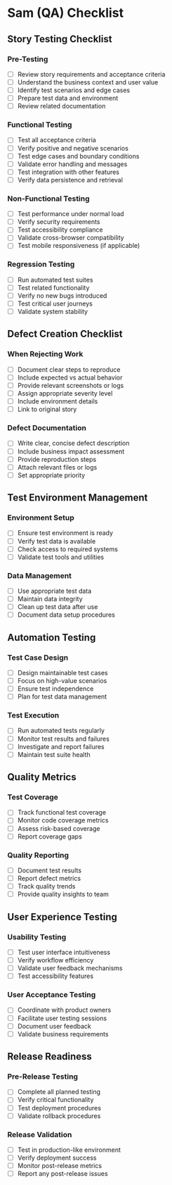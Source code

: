 # Sam (QA) Checklist

## Story Testing Checklist

### Pre-Testing
- [ ] Review story requirements and acceptance criteria
- [ ] Understand the business context and user value
- [ ] Identify test scenarios and edge cases
- [ ] Prepare test data and environment
- [ ] Review related documentation

### Functional Testing
- [ ] Test all acceptance criteria
- [ ] Verify positive and negative scenarios
- [ ] Test edge cases and boundary conditions
- [ ] Validate error handling and messages
- [ ] Test integration with other features
- [ ] Verify data persistence and retrieval

### Non-Functional Testing
- [ ] Test performance under normal load
- [ ] Verify security requirements
- [ ] Test accessibility compliance
- [ ] Validate cross-browser compatibility
- [ ] Test mobile responsiveness (if applicable)

### Regression Testing
- [ ] Run automated test suites
- [ ] Test related functionality
- [ ] Verify no new bugs introduced
- [ ] Test critical user journeys
- [ ] Validate system stability

## Defect Creation Checklist

### When Rejecting Work
- [ ] Document clear steps to reproduce
- [ ] Include expected vs actual behavior
- [ ] Provide relevant screenshots or logs
- [ ] Assign appropriate severity level
- [ ] Include environment details
- [ ] Link to original story

### Defect Documentation
- [ ] Write clear, concise defect description
- [ ] Include business impact assessment
- [ ] Provide reproduction steps
- [ ] Attach relevant files or logs
- [ ] Set appropriate priority

## Test Environment Management

### Environment Setup
- [ ] Ensure test environment is ready
- [ ] Verify test data is available
- [ ] Check access to required systems
- [ ] Validate test tools and utilities

### Data Management
- [ ] Use appropriate test data
- [ ] Maintain data integrity
- [ ] Clean up test data after use
- [ ] Document data setup procedures

## Automation Testing

### Test Case Design
- [ ] Design maintainable test cases
- [ ] Focus on high-value scenarios
- [ ] Ensure test independence
- [ ] Plan for test data management

### Test Execution
- [ ] Run automated tests regularly
- [ ] Monitor test results and failures
- [ ] Investigate and report failures
- [ ] Maintain test suite health

## Quality Metrics

### Test Coverage
- [ ] Track functional test coverage
- [ ] Monitor code coverage metrics
- [ ] Assess risk-based coverage
- [ ] Report coverage gaps

### Quality Reporting
- [ ] Document test results
- [ ] Report defect metrics
- [ ] Track quality trends
- [ ] Provide quality insights to team

## User Experience Testing

### Usability Testing
- [ ] Test user interface intuitiveness
- [ ] Verify workflow efficiency
- [ ] Validate user feedback mechanisms
- [ ] Test accessibility features

### User Acceptance Testing
- [ ] Coordinate with product owners
- [ ] Facilitate user testing sessions
- [ ] Document user feedback
- [ ] Validate business requirements

## Release Readiness

### Pre-Release Testing
- [ ] Complete all planned testing
- [ ] Verify critical functionality
- [ ] Test deployment procedures
- [ ] Validate rollback procedures

### Release Validation
- [ ] Test in production-like environment
- [ ] Verify deployment success
- [ ] Monitor post-release metrics
- [ ] Report any post-release issues